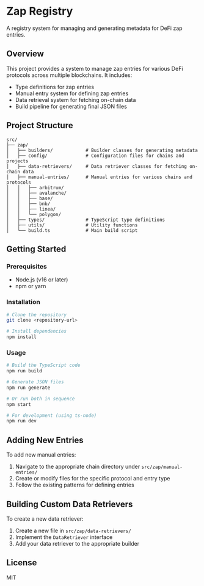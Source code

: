 # Zap Registry

A registry system for managing and generating metadata for DeFi zap entries.

## Overview

This project provides a system to manage zap entries for various DeFi protocols across multiple blockchains. It includes:

- Type definitions for zap entries
- Manual entry system for defining zap entries
- Data retrieval system for fetching on-chain data
- Build pipeline for generating final JSON files

## Project Structure

```
src/
├── zap/
│   ├── builders/            # Builder classes for generating metadata
│   ├── config/              # Configuration files for chains and projects
│   ├── data-retrievers/     # Data retriever classes for fetching on-chain data
│   ├── manual-entries/      # Manual entries for various chains and protocols
│   │   ├── arbitrum/
│   │   ├── avalanche/
│   │   ├── base/
│   │   ├── bnb/
│   │   ├── linea/
│   │   └── polygon/
│   ├── types/               # TypeScript type definitions
│   ├── utils/               # Utility functions
│   └── build.ts             # Main build script
```

## Getting Started

### Prerequisites

- Node.js (v16 or later)
- npm or yarn

### Installation

```bash
# Clone the repository
git clone <repository-url>

# Install dependencies
npm install
```

### Usage

```bash
# Build the TypeScript code
npm run build

# Generate JSON files
npm run generate

# Or run both in sequence
npm start

# For development (using ts-node)
npm run dev
```

## Adding New Entries

To add new manual entries:

1. Navigate to the appropriate chain directory under `src/zap/manual-entries/`
2. Create or modify files for the specific protocol and entry type
3. Follow the existing patterns for defining entries

## Building Custom Data Retrievers

To create a new data retriever:

1. Create a new file in `src/zap/data-retrievers/`
2. Implement the `DataRetriever` interface
3. Add your data retriever to the appropriate builder

## License

MIT

